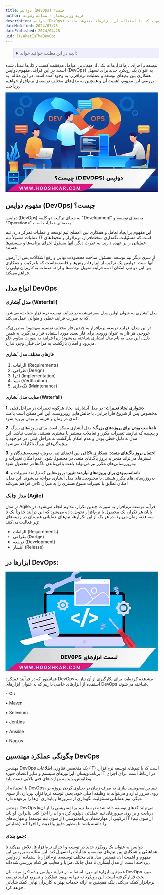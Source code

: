 ```yaml
---
title: دواپس (DevOps) چیست؟
author: فربد وزیرمختار - سمانه رشوند
description: دواپس (DevOps) به‌عنوان یک رویکرد برای همکاری بین تیم‌های توسعه و عملیات نرم‌افزار تشریح می‌شود، که با استفاده از ابزارهای متنوعی مانند Git و Jenkins، فرآیند توسعه و ارائه نرم‌افزار را تسهیل می‌کند.
dateModified: 2024/07/23
datePublished: 2024/04/28
uid: It/WhatIsTheDevOps
---
```


<blockquote style="background-color:#eeeefc; padding:0.5rem">
<details>
   <summary>آنچه در این مطلب خواهید خواند:</summary>
 <ul>
  <li>مفهوم دواپس (DevOps) چیست؟</li>
  <li>مدل آبشاری (Waterfall) چیست؟</li>
  <li>فاز‌های مختلف مدل آبشاری</li>
  <li>معایب مدل آبشاری (Waterfall)</li>
  <li>مدل چابک (Agile)</li>
  <li>ابزارها در DevOps</li>
  <li>چگونگی عملکرد مهندسین DevOps</li>
</ul>
</details>
</blockquote>

 توسعه و اجرای نرم‌افزارها به یکی از مهم‌ترین عوامل موفقیت کسب و کارها تبدیل شده است. در این فرآیند، مفهوم دواپس (DevOps) به عنوان یک رویکرد جدید برای تسهیل همکاری بین تیم‌های توسعه و عملیات نرم‌افزار، به وجود آمده است. 
در این مقاله، به بررسی این مفهوم، اهمیت آن و همچنین به مدل‌های مختلف توسعه‌ی نرم‌افزار خواهیم پرداخت.

![دواپس چیست؟](./Images/WhatIsDevOps.webp)

## مفهوم دواپس (DevOps) چیست؟

دواپس (DevOps) به معنای ترکیب دو کلمه "Development" به‌معنای توسعه و "Operations" به‌معنای عملیات است. 

این مفهوم بر ایجاد تعامل و همکاری بین اعضای تیم توسعه و عملیات تمرکز دارد. تیم عملیات معمولاً تیم IT است که مسئولیت نگه‌داری سخت‌افزار، نرم‌افزار و محیط‌های عملیاتی را بر عهده دارند. به عبارت دیگر، آنها مسئول اجرای برنامه‌ها و سیستم‌ها هستند. 

از سوی دیگر تیم توسعه، مسئول ساخت محصولات نهایی و رفع اشکالات پس از آزمون آنها است. دواپس یک ترکیب از ابزارها، روش‌ها و فلسفه‌هاست که با ترکیب و همکاری بین این دو تیم، امکان ادامه فرآیند تحویل برنامه‌ها و ارائه خدمات به کاربران نهایی را فراهم می‌کند.

## انواع مدل DevOps

### مدل آبشاری (Waterfall)

مدل آبشاری به عنوان اولین مدل معرفی‌شده در فرآیند توسعه نرم‌افزار شناخته می‌شود که به صورت فرایند خطی و متوالی عمل می‌کند. 

در این مدل، فرایند توسعه نرم‌افزار به چندین فاز مختلف تقسیم می‌شود؛ به‌طوری‌که خروجی هر فاز به عنوان ورودی برای فاز بعدی مورد استفاده قرار می‌گیرد. به همین دلیل، این مدل به نام مدل آبشاری شناخته می‌شود؛ زیرا فرایند به صورت مداوم جلو می‌رود و امکان بازگشت به مراحل قبلی وجود ندارد.

#### فاز‌های مختلف مدل آبشاری

1. الزامات (Requirements)
2. طراحی (Design)
3. اجرا (Implementation)
4. تأیید (Verification)
5. نگه‌داری (Maintenance)

#### معایب مدل آبشاری (Waterfall)

**1. دشواری ایجاد تغییرات:** در مدل آبشاری، ایجاد هرگونه تغییرات در مراحل قبلی به‌خصوص پس از شروع فاز اجرایی، با چالش‌هایی روبروست. این امر ممکن است باعث کندی در زمان و هزینه بر بودن پروژه شود.

**2. نامناسب ‌بودن برای پروژه‌های بزرگ:** مدل آبشاری ممکن است برای پروژه‌های بزرگ و پیچیده که نیازمند تغییرات مکرر و تعاملات مستمر با مشتری هستند، مناسب نباشد. این مدل به دلیل خطی بودن و عدم امکان بازگشت به مراحل قبلی، در مواجهه با پیچیدگی‌های بزرگ ناکارآمد می‌شود.

**3. احتمال بروز باگ‌های متعدد:** همکاری ناکافی بین اعضای تیم، به‌ویژه توسعه‌دهندگان و تسترها، می‌تواند منجر به بروز باگ‌های متعدد در محصول شود. عدم امکان تغییرات و به‌روزرسانی‌های مکرر نیز می‌تواند باعث باقی‌ماندن باگ‌ها در محصول شود.

**4. نامناسب‌بودن برای پروژه‌های نیازمند تغییر:** پروژه‌هایی که نیازمند تغییرات و به‌روزرسانی‌های مکرر هستند، با محدودیت‌های مدل آبشاری مواجه می‌شوند. این مدل، امکان تطابق با تغییرات متنوع مشتری را به میزان کافی فراهم نمی‌کند.

### مدل چابک (Agile)

در مدل Agile، فرآیند توسعه نرم‌افزار به صورت چندین تکرار، مداوم انجام می‌شود. در پایان هر تکرار، یک محصول یا نرم‌افزار تحویل داده می‌شود که این فرآیند حدوداً یک تا سه هفته زمان می‌برد. در هر یک از این تکرارها، تیم‌های عملیاتی هم‌زمان در زمینه‌های زیر فعالیت می‌کنند:

- الزامات (Requirements)
- طراحی (Design)
- توسعه (Development)
- انتشار (Release)

## ابزارها در DevOps:

![ابزارهای دواپس](./Images/DevOpsTools.webp)


همانطور که در فرآیند عملکرد DevOps مشاهده کرده‌اید، برای بکارگیری از آن نیاز به استفاده از ابزارهای خاصی داریم که به عنوان ابزارهای DevOps شناخته می‌شوند.

•	Git

•	Maven

•	Selenium

•	Jenkins

•	Ansible

•	Nagios

## چگونگی عملکرد مهندسین DevOps

مهندس DevOps یک متخصص فناوری اطلاعات (IT) است که با تیم‌های توسعه نرم‌افزار، برنامه‌نویسان، اپراتورهای سیستم و سایر اعضای حوزه IT در ارتباط است. برای اجرای وظایفش، باید به مهارت‌های فنی بالایی دست یابد.

با استفاده از DevOps، تیم برنامه‌نویسی نیازی به صرف زمان در دیپلوی کردن پروژه بر روی سرور ندارد و می‌تواند به وظیفه اصلی خود، یعنی توسعه نرم‌افزار، بپردازد. از سوی دیگر، تیم عملیاتی مسئولیت نگهداری از سرورها و پایداری آن‌ها را برعهده دارد. 

مهندس DevOps می‌تواند کدهای توسعه داده شده توسط تیم برنامه‌نویسی را از آن‌ها دریافت و بر روی سرورهای تیم عملیاتی دیپلوی کرده و آن را اجرا کند. بنابراین، او باید ترکیبی از مهارت‌های برنامه‌نویسی (از سوی تیم توسعه) و مهارت‌های IT (از سوی تیم عملیاتی) را داشته باشد تا به‌طور دقیق واقعیت را اجرا کند.

### جمع بندی: 
دواپس به عنوان یک رویکرد جدید در توسعه و اجرای نرم‌افزارها، تلاش می‌کند تا هماهنگی و همکاری بین تیم‌های توسعه و عملیات را تسهیل کند. این مقاله به بررسی این مفهوم و اهمیت آن، همچنین مدل‌های مختلف توسعه‌ی نرم‌افزار با استفاده از دواپس پرداخته است. از مدل آبشاری تا مدل چابک، مزایا و معایب هر کدام بررسی شده‌اند. 

همچنین، ابزارهای مورد استفاده در فرآیند دواپس و عملکرد مهندسان DevOps مورد بحث قرار گرفته است. این رویکرد نه تنها به بهبود عملکرد و تسریع فرآیند توسعه نرم‌افزار کمک می‌کند، بلکه همچنین به ارائه خدمات بهتر به کاربران نهایی کمک شایانی خواهد کرد.